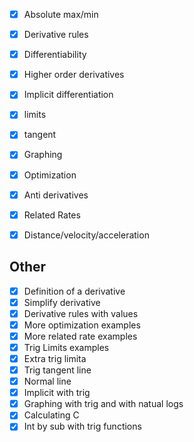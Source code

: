 - [x] Absolute max/min
- [x] Derivative rules
- [x] Differentiability
- [x] Higher order derivatives
- [x] Implicit differentiation
- [x] limits
- [x] tangent
- [x] Graphing
- [x] Optimization
- [x] Anti derivatives
- [x] Related Rates
- [x]  Distance/velocity/acceleration


## Other
- [x] Definition of a derivative
- [x] Simplify derivative 
- [x] Derivative rules with values
- [x] More optimization examples
- [x] More related rate examples
- [x] Trig Limits examples
- [x] Extra trig limita
- [x] Trig tangent line
- [x] Normal line
- [x] Implicit with trig
- [x] Graphing with trig and  with natual logs
- [x] Calculating C
- [x] Int by sub with trig functions
